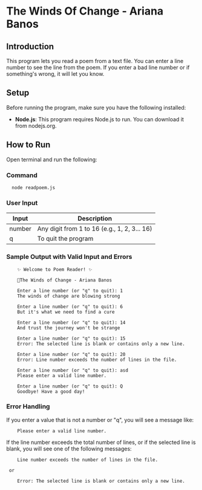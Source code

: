 # The Winds Of Change - Ariana Banos

## Introduction

This program lets you read a poem from a text file. You can enter a line number to see the line from the poem. 
If you enter a bad line number or if something's wrong, it will let you know.

## Setup
Before running the program, make sure you have the following installed:

  - **Node.js**: This program requires Node.js to run. You can download it from nodejs.org.


## How to Run

Open terminal and run the following:

### Command
      node readpoem.js 

### User Input
| Input  | Description                     |
|--------|---------------------------------|
| number | Any digit from 1 to 16 (e.g., 1, 2, 3... 16)|
|   q    | To quit the program              |

### Sample Output with Valid Input and Errors

        ✨ Welcome to Poem Reader! ✨

        📜The Winds of Change - Ariana Banos

        Enter a line number (or "q" to quit): 1
        The winds of change are blowing strong

        Enter a line number (or "q" to quit): 6
        But it's what we need to find a cure

        Enter a line number (or "q" to quit): 14
        And trust the journey won't be strange

        Enter a line number (or "q" to quit): 15
        Error: The selected line is blank or contains only a new line.

        Enter a line number (or "q" to quit): 20
        Error: Line number exceeds the number of lines in the file.

        Enter a line number (or "q" to quit): asd
        Please enter a valid line number.
        
        Enter a line number (or "q" to quit): Q
        Goodbye! Have a good day!

### Error Handling
If you enter a value that is not a number or "q", you will see a message like:

        Please enter a valid line number.

If the line number exceeds the total number of lines, or if the selected line is blank, you will see one of the following messages:

        Line number exceeds the number of lines in the file.

     or

        Error: The selected line is blank or contains only a new line.

